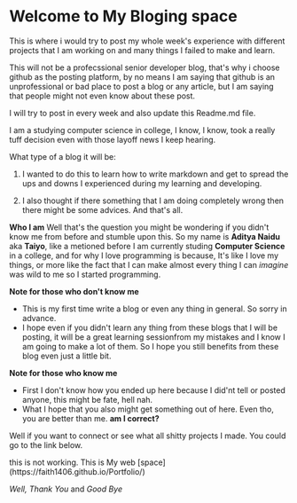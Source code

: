 # Welcome to My Bloging space  

This is where i would try to post my whole week's experience with different projects that I am working on and many things I failed to make and learn.

This will not be a profecssional senior developer blog, that's why i choose github as the posting platform, by no means I am saying that github is an unprofessional or bad place to post a blog or any article, but I am saying that people might not even know about these post.

I will try to post in every week and also update this Readme.md file.

I am a studying computer science in college, I know, I know, took a really tuff decision even with those layoff news I keep hearing. 

What type of a blog it will be:
1. I wanted to do this to learn how to write markdown and get to spread the ups and downs I experienced during my learning and developing. 

1. I also thought if there something that I am doing completely wrong then there might be some advices. And that's all.

**Who I am**
Well that's the question you might be wondering if you didn't know me from before and stumble upon this.
So my name is **Aditya Naidu** aka **Taiyo**, like a metioned before I am currently studing **Computer Science** in a college, and for why I love programming is because, It's like I love my things, or more like the fact that I can make almost every thing I can *imagine* was wild to me so I started programming.

**Note for those who don't know me**
+ This is my first time write a blog or even any thing in general. So sorry in advance.
+ I hope even if you didn't learn any thing from these blogs that I will be posting, it will be a great learning sessionfrom my mistakes and I know I am going to make a lot of them. So I hope you still benefits from these blog even just a little bit.

**Note for those who know me**
+ First I don't know how you ended up here because I did'nt tell or posted anyone, this might be fate, hell nah. 
+ What I hope that you also might get something out of here. Even tho, you are better than me. **am I correct?**

Well if you want to connect or see what all shitty projects I made. You could go to the link below.

<span class="material-icons">
this is not working.
</span>
This is My web [space](https://faith1406.github.io/Portfolio/)

*Well, Thank You* 
and *Good Bye*
